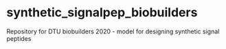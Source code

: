 # synthetic_signalpep_biobuilders
Repository for DTU biobuilders 2020 - model for designing synthetic signal peptides
